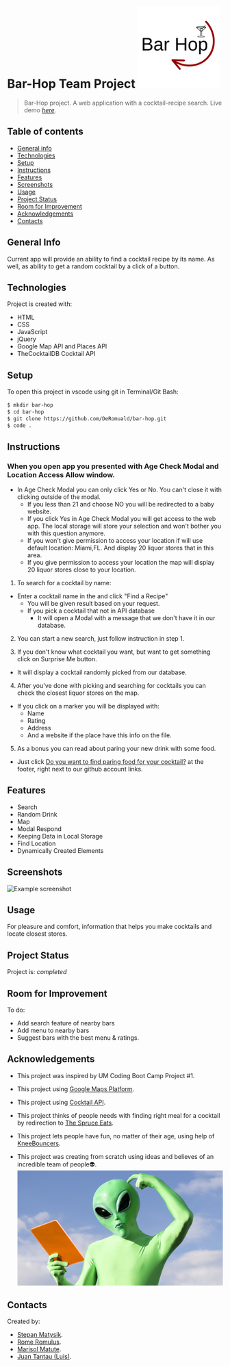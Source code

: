 # Bar-Hop Team Project ![Bar-Hop Logo](./assets/images/android-chrome-192x192.png)

> Bar-Hop project. A web application with a cocktail-recipe search.
> Live demo [_here_](https://deromuald.github.io/bar-hop/). 

## Table of contents
* [General info](#general-info)
* [Technologies](#technologies)
* [Setup](#setup)
* [Instructions](#instructions)
* [Features](#features)
* [Screenshots](#screenshots)
* [Usage](#usage)
* [Project Status](#project-status)
* [Room for Improvement](#room-for-improvement)
* [Acknowledgements](#acknowledgements)
* [Contacts](#contacts)



## General Info
Current app will provide an ability to find a cocktail recipe by its name. As well, as ability to get a random cocktail by a click of a button.

## Technologies
Project is created with:
- HTML
- CSS
- JavaScript
- jQuery
- Google Map API and Places API
- TheCocktailDB Cocktail API


## Setup
To open this project in vscode using git in Terminal/Git Bash:

```
$ mkdir bar-hop
$ cd bar-hop
$ git clone https://github.com/DeRomuald/bar-hop.git
$ code .
```

## Instructions
### When you open app you presented with Age Check Modal and Location Access Allow window.
- In Age Check Modal you can only click Yes or No. You can't close it with clicking outside of the modal.
   - If you less than 21 and choose NO you will be redirected to a baby website. 
   - If you click Yes in Age Check Modal you will get access to the web app. The local storage will store your selection and won't bother you with this question anymore.
   - If you won't give permission to access your location if will use default location: Miami,FL. And display 20 liquor stores that in this area.
   - If you give permission to access your location the map will display 20 liquor stores close to your location.


1. To search for a cocktail by name:
- Enter a cocktail name in the and click "Find a Recipe"
   - You will be given result based on your request.
   - If you pick a cocktail that not in API database 
      - It will open a Modal with a message that we don't have it in our database.

2. You can start a new search, just follow instruction in step 1.

3. If you don't know what cocktail you want, but want to get something click on Surprise Me button.
- It will display a cocktail randomly picked from our database.
   
4. After you've done with picking and searching for cocktails you can check the closest liquor stores on the map.
- If you click on a marker you will be displayed with:
   - Name
   - Rating
   - Address
   - And a website if the place have this info on the file.

5. As a bonus you can read about paring your new drink with some food.
- Just click [Do you want to find paring food for your cocktail?](https://www.thespruceeats.com/how-to-pair-cocktails-and-food-759992) at the footer, right next to our github account links.

## Features
- Search
- Random Drink
- Map
- Modal Respond
- Keeping Data in Local Storage
- Find Location
- Dynamically Created Elements

## Screenshots
![Example screenshot](./assets/images/screenshot.gif)


## Usage
For pleasure and comfort, information that helps you make cocktails and locate closest stores.

## Project Status
Project is: _completed_

## Room for Improvement
To do:
- Add search feature of nearby bars 
- Add menu to nearby bars 
- Suggest bars with the best menu & ratings. 

## Acknowledgements
- This project was inspired by UM Coding Boot Camp Project #1.
- This project using [Google Maps Platform](https://developers.google.com/maps).
- This project using [Cocktail API](https://www.thecocktaildb.com/api.php).
- This project thinks of people needs with finding right meal for a cocktail by redirection to [The Spruce Eats](https://www.thespruceeats.com/how-to-pair-cocktails-and-food-759992).
- This project lets people have fun, no matter of their age, using help of [KneeBouncers](https://kneebouncers.com/).

- This project was creating from scratch using ideas and believes of an incredible team of people👽.
![Example gif](./assets/images/team-people.jpg)

## Contacts
Created by:
- [Stepan Matysik](https://github.com/elfsvet).
- [Rome Romulus](https://github.com/DeRomuald).
- [Marisol Matute](https://github.com/marisolxmatute10).
- [Juan Tantau (Luis)](https://github.com/JuanTantau).